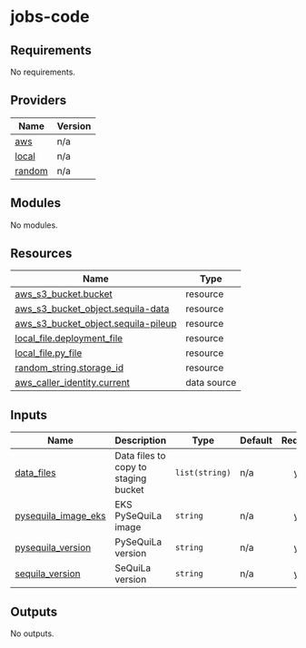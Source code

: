 # jobs-code

<!-- BEGINNING OF PRE-COMMIT-TERRAFORM DOCS HOOK -->
## Requirements

No requirements.

## Providers

| Name | Version |
|------|---------|
| <a name="provider_aws"></a> [aws](#provider\_aws) | n/a |
| <a name="provider_local"></a> [local](#provider\_local) | n/a |
| <a name="provider_random"></a> [random](#provider\_random) | n/a |

## Modules

No modules.

## Resources

| Name | Type |
|------|------|
| [aws_s3_bucket.bucket](https://registry.terraform.io/providers/hashicorp/aws/latest/docs/resources/s3_bucket) | resource |
| [aws_s3_bucket_object.sequila-data](https://registry.terraform.io/providers/hashicorp/aws/latest/docs/resources/s3_bucket_object) | resource |
| [aws_s3_bucket_object.sequila-pileup](https://registry.terraform.io/providers/hashicorp/aws/latest/docs/resources/s3_bucket_object) | resource |
| [local_file.deployment_file](https://registry.terraform.io/providers/hashicorp/local/latest/docs/resources/file) | resource |
| [local_file.py_file](https://registry.terraform.io/providers/hashicorp/local/latest/docs/resources/file) | resource |
| [random_string.storage_id](https://registry.terraform.io/providers/hashicorp/random/latest/docs/resources/string) | resource |
| [aws_caller_identity.current](https://registry.terraform.io/providers/hashicorp/aws/latest/docs/data-sources/caller_identity) | data source |

## Inputs

| Name | Description | Type | Default | Required |
|------|-------------|------|---------|:--------:|
| <a name="input_data_files"></a> [data\_files](#input\_data\_files) | Data files to copy to staging bucket | `list(string)` | n/a | yes |
| <a name="input_pysequila_image_eks"></a> [pysequila\_image\_eks](#input\_pysequila\_image\_eks) | EKS PySeQuiLa image | `string` | n/a | yes |
| <a name="input_pysequila_version"></a> [pysequila\_version](#input\_pysequila\_version) | PySeQuiLa version | `string` | n/a | yes |
| <a name="input_sequila_version"></a> [sequila\_version](#input\_sequila\_version) | SeQuiLa version | `string` | n/a | yes |

## Outputs

No outputs.
<!-- END OF PRE-COMMIT-TERRAFORM DOCS HOOK -->

